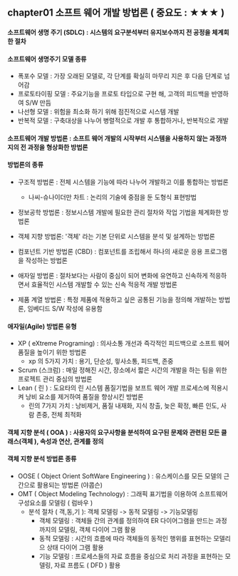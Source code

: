  ## chapter01 소프트 웨어 개발 방법론 ( 중요도 : ★★★ )

#### 소프트웨어 생명 주기 (SDLC) : 시스템의 요구분석부터 유지보수까지 전 공정을 체계회한 절차
#### 소프트웨어 생명주기 모델 종류
- 폭포수 모델 : 가장 오래된 모델로, 각 단계를 확실히 마무리 지은 후 다음 단계로 넘어감
- 프로토타이핑 모델 : 주요기능을 프로토 타입으로 구현 해, 고객의 피드백을 반영하여 S/W 만듬
- 나선형 모델 : 위험을 최소화 하기 위해 점진적으로 시스템 개발
- 반복적 모델 : 구축대상을 나누어 병렬적으로 개발 후 통합하거나, 반복적으로 개발

#### 소프트웨어 개발 방법론 : 소프트 웨어 개발의 시작부터 시스템을 사용하지 않는 과정까지의 전 과정을 형상화한 방법론
#### 방법론의 종류
- 구조적 방법론 : 전체 시스템을 기능에 따라 나누어 개발하고 이를 통합하는 방법론
	- 나씨-슈나이더만 차트 : 논리의 기술에 중점을 둔 도형식 표현방법

- 정보공학 방법론 : 정보시스템 개발에 필요한 관리 절차와 작업 기법을 체계화한 방법론
- 객체 지향 방법론: '객체' 라는 기본 단위로 시스템을 분석 및 설계하는 방법론
- 컴포넌트 기반 방법론 (CBD) : 컴포넌트를 조립해서 하나의 새로운 응용 프로그램을 작성하는 방법론
- 애자일 방법론 : 절차보다는 사람이 중심이 되어 변화에 유연하고 신속하게 적응하면서 효율적인 시스템 개발할 수 있는 신속 적응적 개발 방법론
- 제품 계열 방법론 : 특정 제품에 적용하고 싶은 공통된 기능을 정의해 개발하는 방법론, 임베디드 S/W 작성에 유용함

#### 애자일(Agile) 방법론 유형
- XP ( eXtreme Programing) : 의사소통 개선과 즉각적인 피드백으로 소프트 웨어 품질을 높이기 위한 방법론 
	- xp 의 5가지 가치 : 용기, 단순성, 읳사소통, 피드백, 존중
- Scrum (스크럼) : 매일 정해진 시간, 장소에서 짧은 시간의 개발을 하는 팀을 위한 프로젝트 관리 중심의 방법론
- Lean ( 린 ) : 도요타의 린 시스템 품질기법을 보프트 웨어 개발 프로세스에 적용시켜 낭비 요소를 제거하여 품질을 향상시킨 방법론
	- 린의 7가지 가치 : 낭비제거, 품질 내재화, 지식 창출, 늦은 확정, 빠른 인도, 사람 존중, 전체 최적화

#### 객체 지향 분석 ( OOA ) : 사용자의 요구사항을 분석하여 요구된 문제와 관련된 모든 클래스(객체 ), 속성과 연산, 관계를 정의
#### 객체 지향 분석 방법론 종류 
- OOSE ( Object Orient SoftWare Engineering ) : 유스케이스를 모든 모델의 근간으로 활용되는 방법론 (야콥슨)
- OMT ( Object Modeling Technology) : 그래픽 표기법을 이용하여 소프트웨어 구성요소를 모델링 ( 럼바우 )
	- 분석 절차 ( 객,동,기 ): 객체 모델링 -> 동적 모델링 -> 기능모델링
		- 객체 모델링 : 객체들 간의 관계를 정의하여 ER 다이어그램을 만드는 과정까지의 모델링, 객체 다이어 그램 활용
		- 동적 모델링 : 시간의 흐름에 따라 객체들의 동적인 행위를 표현하는 모델리으 상태 다이어 그램 활용
		- 기능 모델링 : 프로세스들의 자료 흐름을 중심으로 처리 과정을 표현하는 모델링, 자료 프름도 ( DFD ) 활용
